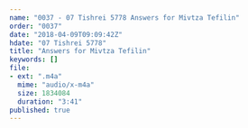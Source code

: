 ```yaml
---
name: "0037 - 07 Tishrei 5778 Answers for Mivtza Tefilin"
order: "0037"
date: "2018-04-09T09:09:42Z"
hdate: "07 Tishrei 5778"
title: "Answers for Mivtza Tefilin"
keywords: []
file:
- ext: ".m4a"
  mime: "audio/x-m4a"
  size: 1834084
  duration: "3:41"
published: true
---
```


